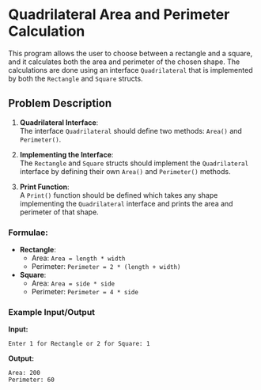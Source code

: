 # Quadrilateral Area and Perimeter Calculation

This program allows the user to choose between a rectangle and a square, and it calculates both the area and perimeter of the chosen shape. The calculations are done using an interface `Quadrilateral` that is implemented by both the `Rectangle` and `Square` structs.

## Problem Description

1. **Quadrilateral Interface**:  
   The interface `Quadrilateral` should define two methods: `Area()` and `Perimeter()`.
2. **Implementing the Interface**:  
   The `Rectangle` and `Square` structs should implement the `Quadrilateral` interface by defining their own `Area()` and `Perimeter()` methods.

3. **Print Function**:  
   A `Print()` function should be defined which takes any shape implementing the `Quadrilateral` interface and prints the area and perimeter of that shape.

### Formulae:

- **Rectangle**:
  - Area: `Area = length * width`
  - Perimeter: `Perimeter = 2 * (length + width)`
- **Square**:
  - Area: `Area = side * side`
  - Perimeter: `Perimeter = 4 * side`

### Example Input/Output

**Input:**

```
Enter 1 for Rectangle or 2 for Square: 1
```

**Output:**

```
Area: 200
Perimeter: 60
```
